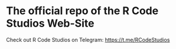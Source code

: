 # The official repo of the R Code Studios Web-Site
Check out R Code Studios on Telegram: https://t.me/RCodeStudios
